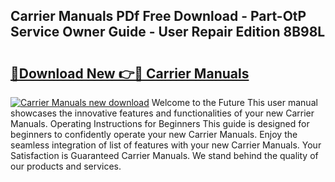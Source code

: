 ## Carrier Manuals PDf Free Download - Part-OtP Service Owner Guide - User Repair Edition 8B98L

# <h2><a href="http://bc40604.oget.top/?id=Carrier+Manuals">🔗Download New 👉🔴 Carrier Manuals</a></h2>

[![Carrier Manuals new download](https://i.imgur.com/5g1atiW.png)](http://bc40604.oget.top/?id=Carrier+Manuals)
Welcome to the Future This user manual showcases the innovative features and functionalities of your new Carrier Manuals. Operating Instructions for Beginners This guide is designed for beginners to confidently operate your new Carrier Manuals. Enjoy the seamless integration of list of features with your new Carrier Manuals. Your Satisfaction is Guaranteed Carrier Manuals. We stand behind the quality of our products and services.
